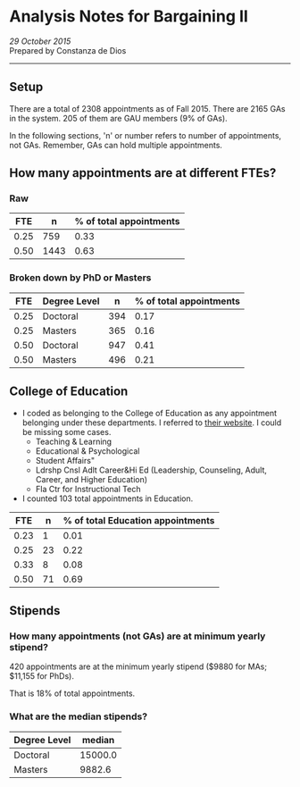 # Analysis Notes for Bargaining II
*29 October 2015*  
Prepared by Constanza de Dios  

---
## Setup
There are a total of 2308 appointments as of Fall 2015.
There are 2165 GAs in the system. 205 of them are GAU members (9% of GAs).

In the following sections, 'n' or number refers to number of appointments, not GAs. Remember, GAs can hold multiple appointments. 

## How many appointments are at different FTEs?
### Raw
FTE	|	n	|	% of total appointments
---	|	---	|	---
0.25|	759	|	0.33
0.50|	1443|	0.63

### Broken down by PhD or Masters

FTE	|	Degree Level		|	n	|	% of total appointments
---	|	---					|	---	|	---
0.25|	Doctoral			|	394	|	0.17
0.25|	Masters				|	365	|	0.16
0.50|	Doctoral			|	947	|	0.41
0.50|	Masters				|	496	|	0.21

## College of Education
- I coded as belonging to the College of Education as any appointment belonging under these departments. I referred to [their website](http://www.usf.edu/education/departments/departments.aspx). I could be missing some cases.
	- Teaching & Learning
	- Educational & Psychological
	- Student Affairs"
	- Ldrshp Cnsl Adlt Career&Hi Ed (Leadership, Counseling, Adult, Career, and Higher Education)
	- Fla Ctr for Instructional Tech
- I counted 103 total appointments in Education.

FTE	|	n	|	% of total Education appointments
---	|	---	|	---
0.23|	1	|	0.01
0.25|	23	|	0.22
0.33|	8	|	0.08
0.50|	71	|	0.69

## Stipends
### How many appointments (not GAs) are at minimum yearly stipend?
420 appointments are at the minimum yearly stipend ($9880 for MAs; $11,155 for PhDs).

That is 18% of total appointments.

### What are the median stipends?
Degree Level	|	median
---				|	---
Doctoral		|	15000.0
Masters			|	9882.6